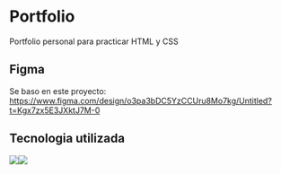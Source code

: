 # Portfolio

Portfolio personal para practicar HTML y CSS

## Figma
Se baso en este proyecto:
https://www.figma.com/design/o3pa3bDC5YzCCUru8Mo7kg/Untitled?t=Kgx7zx5E3JXktJ7M-0

## Tecnologia utilizada
<img src="https://img.shields.io/badge/HTML-239120?style=for-the-badge&logo=html5&logoColor=white" /><img src="https://img.shields.io/badge/CSS-239120?style=for-the-badge&logo=css3&logoColor=white" />
